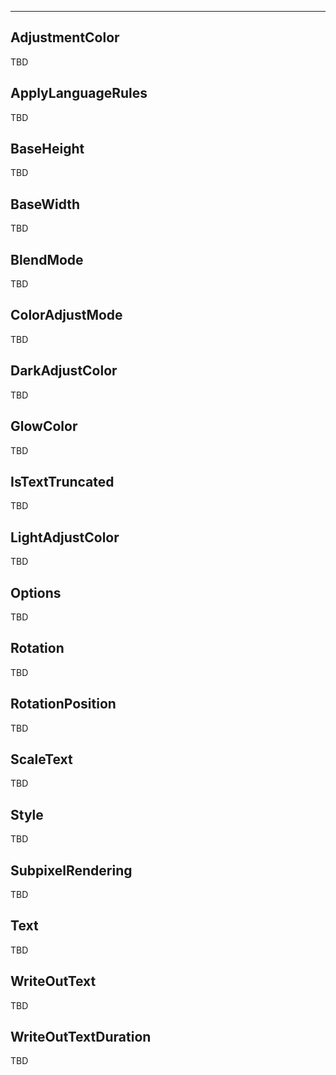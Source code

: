 ___

## AdjustmentColor

TBD

## ApplyLanguageRules

TBD

## BaseHeight

TBD

## BaseWidth

TBD

## BlendMode

TBD

## ColorAdjustMode

TBD

## DarkAdjustColor

TBD

## GlowColor

TBD

## IsTextTruncated

TBD

## LightAdjustColor

TBD

## Options

TBD

## Rotation

TBD

## RotationPosition

TBD

## ScaleText

TBD

## Style

TBD

## SubpixelRendering

TBD

## Text

TBD

## WriteOutText

TBD

## WriteOutTextDuration

TBD